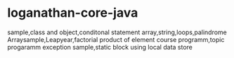 # loganathan-core-java
sample,class and object,conditonal statement
array,string,loops,palindrome
Arraysample,Leapyear,factorial
product of element
course programm,topic progaramm
exception sample,static block using local data store
